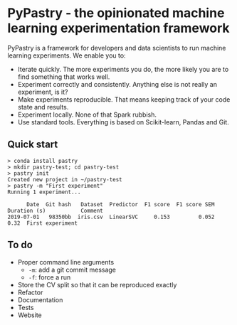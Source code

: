 PyPastry - the opinionated machine learning experimentation framework
=====================================================================

PyPastry is a framework for developers and data scientists to run
machine learning experiments. We enable you to:

 - Iterate quickly. The more experiments you do, the more likely you
   are to find something that works well.
 - Experiment correctly and consistently. Anything else is not really
   an experiment, is it?
 - Make experiments reproducible. That means keeping track of your
   code state and results.
 - Experiment locally. None of that Spark rubbish.
 - Use standard tools. Everything is based on Scikit-learn, Pandas and Git.

Quick start
-----------

    > conda install pastry
	> mkdir pastry-test; cd pastry-test
	> pastry init
    Created new project in ~/pastry-test
    > pastry -m "First experiment"
	Running 1 experiment...

          Date  Git hash   Dataset  Predictor  F1 score  F1 score SEM  Duration (s)           Comment
    2019-07-01   98350bb  iris.csv  LinearSVC     0.153         0.052          0.32  First experiment

To do
-----

 - Proper command line arguments
   - `-m`: add a git commit message
   - `-f`: force a run
 - Store the CV split so that it can be reproduced exactly
 - Refactor
 - Documentation
 - Tests
 - Website
